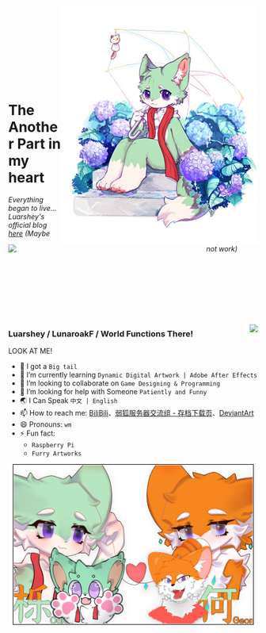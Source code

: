 <img align="right" width="" height="480" position="fixed" src="https://github.com/LunaroakF/LunaroakF/blob/main/0331_1.png"/>  
</br>
<img align="left" width="400" src="https://github-readme-stats.vercel.app/api?username=LunaroakF&hide=contribs,issues&count_private=true&show_icons=true&theme=default"/>  
</br></br></br></br></br></br></br></br>

# The Another Part in my heart  
*Everything began to live...*  
*Luarshey's official blog [here](http://hehu.tpddns.cn:600/) (Maybe not work)*

</br>

</br></br></br></br></br>


<img align="right" src="https://github-readme-stats.vercel.app/api/top-langs/?username=LunaroakF&hide=css&show_icons=true&theme=default" />

### Luarshey / LunaroakF / World Functions There!  

<!--**LunaroakF/LunaroakF** is a ✨ _special_ ✨ repository because its `README.md` (this file) appears on your GitHub profile.!-->

LOOK AT ME!
- 🐾 I got a `Big tail`
- 🌱 I’m currently learning `Dynamic Digital Artwork | Adobe After Effects`
- 🔎 I’m looking to collaborate on `Game Designing & Programming`
- 🤔 I’m looking for help with Someone `Patiently and Funny`
- 🌏 I Can Speak `中文 | English`
- 📫 How to reach me:  [BiliBili](https://space.bilibili.com/23503032)、[弱狐服务器交流组 - 存档下载页](https://lunaroakf.gitee.io/minecraftsaves)、[DeviantArt](https://www.deviantart.com/luarshey)
- 😄 Pronouns: `wm`
- ⚡ Fun fact:  
  - `Raspberry Pi`
  - `Furry Artworks`

<div align="center" width="487" height="324">
    <img src="https://github.com/LunaroakF/LunaroakF/blob/main/paper.png" alt="图片描述" width="487" height="324">
</div>


<!--
```
pi@raspberrypi:java -Xmx1024M -Xms1024M -jar start.jar nogui
[23:15:41] [Server thread/INFO]: Starting minecraft server version 1.7.10
[23:15:41] [Server thread/WARN]: To start the server with more ram, launch it as "java -Xmx1024M -Xms1024M -jar minecraft_server.jar"
[23:15:41] [Server thread/INFO]: Loading properties
[23:15:41] [Server thread/INFO]: Default game type: SURVIVAL
[23:15:41] [Server thread/INFO]: Generating keypair
[23:15:41] [Server thread/INFO]: Starting Minecraft server on *:25565
......
[23:15:52] [Server thread/INFO]: Preparing spawn area: 95%
[23:15:52] [Server thread/INFO]: Done (11.4514s)! For help, type "help" or "?"
[23:16:13] [Server thread/WARN]: Can't keep up! Did the system time change, or is the server overloaded? Running 3083ms behind, skipping 61 tick(s)
[23:16:13] [Server thread/INFO]: Stopping server
[23:16:13] [Server thread/INFO]: Saving players
[23:16:13] [Server thread/INFO]: Saving worlds
[23:16:13] [Server thread/INFO]: Saving chunks for level 'world'/Overworld
[23:16:13] [Server thread/INFO]: Saving chunks for level 'world'/Nether
[23:16:13] [Server thread/INFO]: Saving chunks for level 'world'/The End
[23:16:13] [Server Shutdown Thread/INFO]: Stopping server
pi@raspberrypi:
```
--!>
